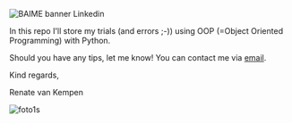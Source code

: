 ![BAIME banner Linkedin](https://user-images.githubusercontent.com/47600826/73174265-9c3c5e80-4107-11ea-858b-c2c9f5304729.png)

In this repo I'll store my trials (and errors ;-)) using OOP (=Object Oriented Programming) with Python. 

Should you have any tips, let me know! 
You can contact me via [email](renate@baime.nl). 

Kind regards,


Renate van Kempen

![foto1s](https://user-images.githubusercontent.com/47600826/73173281-4f578880-4105-11ea-8862-4c54a530e7f4.jpg)
